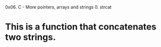 0x06. C - More pointers, arrays and strings
0. strcat
# This is a function that concatenates two strings.
